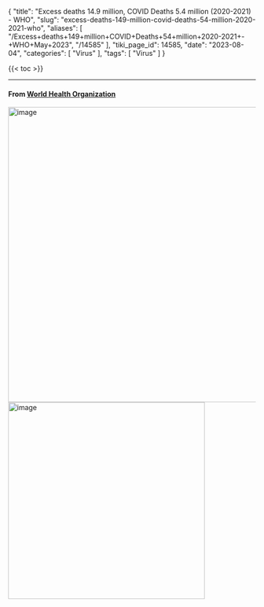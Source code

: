 {
    "title": "Excess deaths 14.9 million, COVID Deaths 5.4 million (2020-2021) - WHO",
    "slug": "excess-deaths-149-million-covid-deaths-54-million-2020-2021-who",
    "aliases": [
        "/Excess+deaths+149+million+COVID+Deaths+54+million+2020-2021+-+WHO+May+2023",
        "/14585"
    ],
    "tiki_page_id": 14585,
    "date": "2023-08-04",
    "categories": [
        "Virus"
    ],
    "tags": [
        "Virus"
    ]
}


{{< toc >}} 

---

#### From [World Health Organization](https://www.who.int/data/stories/global-excess-deaths-associated-with-covid-19-january-2020-december-2021)

<img src="https://d378j1rmrlek7x.cloudfront.net/attachments/jpeg/who-excess-deaths-chart.jpg" alt="image" width="600">

<img src="https://d378j1rmrlek7x.cloudfront.net/attachments/jpeg/who-excess-bar-chart.jpg" alt="image" width="400">